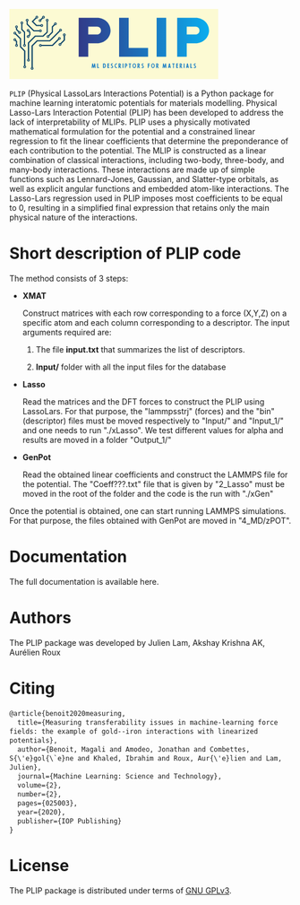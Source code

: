 ![](logo.png)

`PLIP` (Physical LassoLars Interactions Potential) is a Python package for machine learning interatomic potentials for materials modelling. Physical Lasso-Lars Interaction Potential (PLIP) has been developed to address the lack of interpretability of MLIPs. PLIP uses a physically motivated mathematical formulation for the potential and a constrained linear regression to fit the linear coefficients that determine the preponderance of each contribution to the potential. The MLIP is constructed as a linear combination of classical interactions, including two-body, three-body, and many-body interactions. These interactions are made up of simple functions such as Lennard-Jones, Gaussian, and Slatter-type orbitals, as well as explicit angular functions and embedded atom-like interactions. The Lasso-Lars regression used in PLIP imposes most coefficients to be equal to 0, resulting in a simplified final expression that retains only the main physical nature of the interactions.

# Short description of PLIP code

 The method consists of 3 steps:

* **XMAT** 

    Construct matrices with each row corresponding to a force (X,Y,Z) on a specific atom and each column corresponding to a descriptor. The input arguments required are:

  1. The file **input.txt** that summarizes the list of descriptors. 
 
  2. **Input/** folder with all the input files for the database  
 
* **Lasso**

    Read the matrices and the DFT forces to construct the PLIP using LassoLars. For that purpose, the "lammpsstrj" (forces) and the "bin" (descriptor) files must be moved respectively to "Input/" and "Input_1/" and one needs to run "./xLasso". We test different values for alpha and results are moved in a folder "Output_1/"

* **GenPot**

    Read the obtained linear coefficients and construct the LAMMPS file for the potential. The "Coeff???.txt" file that is given by "2_Lasso" must be moved in the root of the folder and the code is the run with "./xGen"

Once the potential is obtained, one can start running LAMMPS simulations. For that purpose, the files obtained with GenPot are moved in "4_MD/zPOT".



# Documentation
The full documentation is available here.

# Authors
The PLIP package was  developed by Julien Lam, Akshay Krishna AK, Aurélien Roux

# Citing
```
@article{benoit2020measuring,
  title={Measuring transferability issues in machine-learning force fields: the example of gold--iron interactions with linearized potentials},
  author={Benoit, Magali and Amodeo, Jonathan and Combettes, S{\'e}gol{\`e}ne and Khaled, Ibrahim and Roux, Aur{\'e}lien and Lam, Julien},
  journal={Machine Learning: Science and Technology},
  volume={2},
  number={2},
  pages={025003},
  year={2020},
  publisher={IOP Publishing}
}
```
# License
The PLIP package  is distributed under terms of [GNU GPLv3](https://github.com/LAM-GROUP/PLIP/LICENSE).